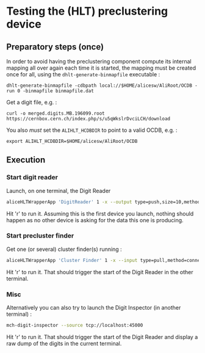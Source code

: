 # Testing the (HLT) preclustering device

## Preparatory steps (once) 

In order to avoid having the preclustering component compute its internal mapping all over again each time it is
started, the mapping must be created once for all, using the `dhlt-generate-binmapfile` executable :

```
dhlt-generate-binmapfile -cdbpath local://$HOME/alicesw/AliRoot/OCDB -run 0 -binmapfile binmapfile.dat
```

Get a digit file, e.g. :

```
curl -o merged.digits.MB.196099.root https://cernbox.cern.ch/index.php/s/u5qWkslrDvciLCH/download
```

You also _must_ set the `ALIHLT_HCDBDIR` to point to a valid OCDB, e.g. :

```
export ALIHLT_HCDBDIR=$HOME/alicesw/AliRoot/OCDB
```

## Execution

### Start digit reader

Launch, on one terminal, the Digit Reader

```bash
aliceHLTWrapperApp 'DigitReader' 1 -x --output type=push,size=10,method=bind,address=tcp://*:45000 --library libAliHLTMUON.so --component MUONDigitReader --parameter '-datafile merged.digits.MB.196099.root'
```

Hit 'r' to run it. Assuming this is the first device you launch, nothing should happen as no other device is asking for the data this one is producing.

### Start precluster finder

Get one (or several) cluster finder(s) running :

```bash
aliceHLTWrapperApp 'Cluster Finder' 1 -x --input type=pull,method=connect,size=10,address=tcp://localhost:45000 --library libAliHLTMUON.so --component MUONPreclusterFinder --parameter '-binmapfile binmapfile.dat'
```

Hit 'r' to run it. That should trigger the start of the Digit Reader in the other terminal.

### Misc

Alternatively you can also try to launch the Digit Inspector (in another terminal) :

```bash
mch-digit-inspector --source tcp://localhost:45000
```

Hit 'r' to run it. That should trigger the start of the Digit Reader and display a raw dump of the digits in the current terminal.
